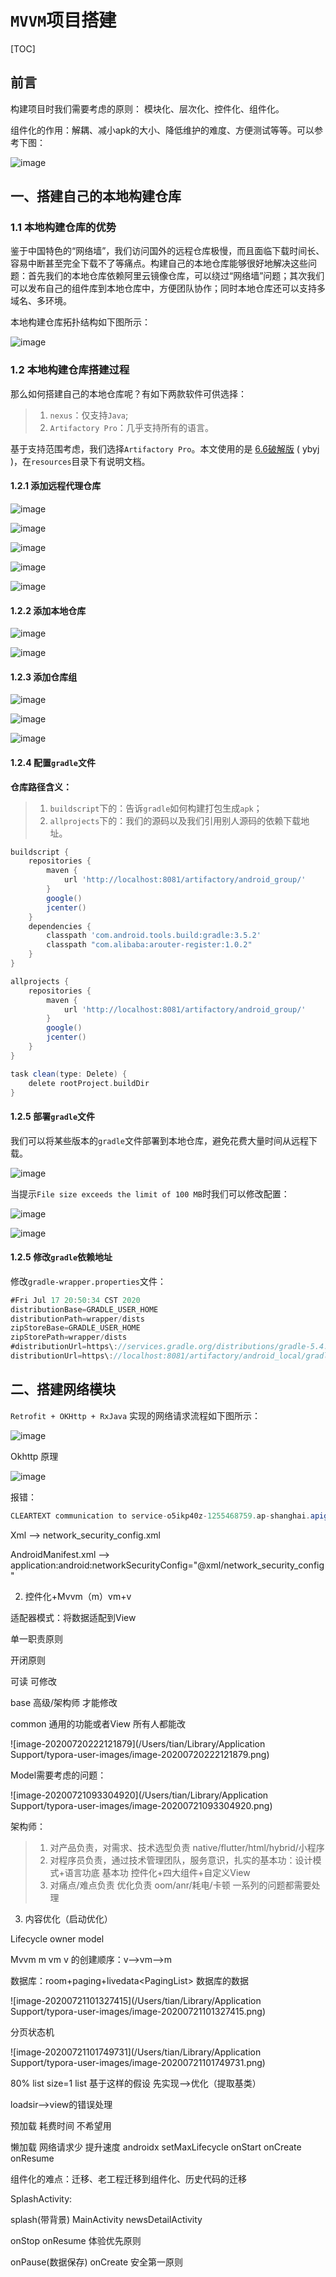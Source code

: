 # `MVVM`项目搭建

[TOC]

## 前言

构建项目时我们需要考虑的原则： 模块化、层次化、控件化、组件化。

组件化的作用：解耦、减小apk的大小、降低维护的难度、方便测试等等。可以参考下图：

![image](https://github.com/tianyalu/XxxMvvmStructure/raw/master/show/project_module_structure.png)

## 一、搭建自己的本地构建仓库

### 1.1 本地构建仓库的优势

鉴于中国特色的“网络墙”，我们访问国外的远程仓库极慢，而且面临下载时间长、容易中断甚至完全下载不了等痛点。构建自己的本地仓库能够很好地解决这些问题：首先我们的本地仓库依赖阿里云镜像仓库，可以绕过“网络墙”问题；其次我们可以发布自己的组件库到本地仓库中，方便团队协作；同时本地仓库还可以支持多域名、多环境。

本地构建仓库拓扑结构如下图所示：  

![image](https://github.com/tianyalu/XxxMvvmStructure/raw/master/show/local_repository_structure.png)  

### 1.2 本地构建仓库搭建过程

那么如何搭建自己的本地仓库呢？有如下两款软件可供选择：

> 1. `nexus`：仅支持`Java`;
> 2. `Artifactory Pro`：几乎支持所有的语言。

基于支持范围考虑，我们选择`Artifactory Pro`。本文使用的是 [6.6破解版](https://pan.baidu.com/s/1cCkrmqM4D8GnI210EYLKCw ) ( ybyj )，在`resources`目录下有说明文档。

#### 1.2.1 添加远程代理仓库

![image](https://github.com/tianyalu/XxxMvvmStructure/raw/master/show/artifactory/remote_repository1.png)  

![image](https://github.com/tianyalu/XxxMvvmStructure/raw/master/show/artifactory/remote_repository2.png)  

![image](https://github.com/tianyalu/XxxMvvmStructure/raw/master/show/artifactory/remote_repository3.png)  

![image](https://github.com/tianyalu/XxxMvvmStructure/raw/master/show/artifactory/remote_repository4.png)  

![image](https://github.com/tianyalu/XxxMvvmStructure/raw/master/show/artifactory/remote_repository5.png)  

#### 1.2.2 添加本地仓库

![image](https://github.com/tianyalu/XxxMvvmStructure/raw/master/show/artifactory/local_repository1.png)  

![image](https://github.com/tianyalu/XxxMvvmStructure/raw/master/show/artifactory/local_repository2.png)  

#### 1.2.3 添加仓库组

![image](https://github.com/tianyalu/XxxMvvmStructure/raw/master/show/artifactory/repository_group1.png)  

![image](https://github.com/tianyalu/XxxMvvmStructure/raw/master/show/artifactory/repository_group2.png)  

![image](https://github.com/tianyalu/XxxMvvmStructure/raw/master/show/artifactory/repository_group3.png)  

#### 1.2.4 配置`gradle`文件

**仓库路径含义：**

> 1. `buildscript`下的：告诉`gradle`如何构建打包生成`apk`；
> 2. `allprojects`下的：我们的源码以及我们引用别人源码的依赖下载地址。

```groovy
buildscript {
    repositories {
        maven {
            url 'http://localhost:8081/artifactory/android_group/'
        }
        google()
        jcenter()
    }
    dependencies {
        classpath 'com.android.tools.build:gradle:3.5.2'
        classpath "com.alibaba:arouter-register:1.0.2"
    }
}

allprojects {
    repositories {
        maven {
            url 'http://localhost:8081/artifactory/android_group/'
        }
        google()
        jcenter()
    }
}

task clean(type: Delete) {
    delete rootProject.buildDir
}
```

#### 1.2.5 部署`gradle`文件

我们可以将某些版本的`gradle`文件部署到本地仓库，避免花费大量时间从远程下载。

![image](https://github.com/tianyalu/XxxMvvmStructure/raw/master/show/artifactory/deploy_gradle1.png)  

当提示`File size exceeds the limit of 100 MB`时我们可以修改配置： 

![image](https://github.com/tianyalu/XxxMvvmStructure/raw/master/show/artifactory/deploy_gradle2.png)  

![image](https://github.com/tianyalu/XxxMvvmStructure/raw/master/show/artifactory/deploy_gradle3.png)  

#### 1.2.5 修改`gradle`依赖地址

修改`gradle-wrapper.properties`文件：

```groovy
#Fri Jul 17 20:50:34 CST 2020
distributionBase=GRADLE_USER_HOME
distributionPath=wrapper/dists
zipStoreBase=GRADLE_USER_HOME
zipStorePath=wrapper/dists
#distributionUrl=https\://services.gradle.org/distributions/gradle-5.4.1-all.zip
distributionUrl=https\://localhost:8081/artifactory/android_local/gradle-5.4.1-all.zip
```

## 二、搭建网络模块

`Retrofit + OKHttp + RxJava` 实现的网络请求流程如下图所示：

![image](https://github.com/tianyalu/XxxMvvmStructure/raw/master/show/network_request_process.png)



Okhttp 原理

![image](https://github.com/tianyalu/XxxMvvmStructure/raw/master/show/okhttp_theory.png)



报错：  

```java
CLEARTEXT communication to service-o5ikp40z-1255468759.ap-shanghai.apigateway.myqcloud.com not permitted by network security policy
```

Xml --> network_security_config.xml

AndroidManifest.xml --> application:android:networkSecurityConfig="@xml/network_security_config"





2. 控件化+Mvvm（m）vm+v

适配器模式：将数据适配到View

单一职责原则

开闭原则

可读 可修改

base 高级/架构师 才能修改

common 通用的功能或者View 所有人都能改



![image-20200720222121879](/Users/tian/Library/Application Support/typora-user-images/image-20200720222121879.png)

Model需要考虑的问题：  

![image-20200721093304920](/Users/tian/Library/Application Support/typora-user-images/image-20200721093304920.png)

架构师：

> 1. 对产品负责，对需求、技术选型负责 native/flutter/html/hybrid/小程序  
> 2. 对程序员负责，通过技术管理团队，服务意识，扎实的基本功：设计模式+语言功底 基本功 控件化+四大组件+自定义View  
> 3. 对痛点/难点负责 优化负责  oom/anr/耗电/卡顿 一系列的问题都需要处理

3. 内容优化（启动优化）

Lifecycle owner model

Mvvm m vm v 的创建顺序：v-->vm-->m

数据库：room+paging+livedata<PagingList<D>> 数据库的数据

![image-20200721101327415](/Users/tian/Library/Application Support/typora-user-images/image-20200721101327415.png)

分页状态机

![image-20200721101749731](/Users/tian/Library/Application Support/typora-user-images/image-20200721101749731.png)

80% list size=1 list  基于这样的假设       先实现-->优化（提取基类）

loadsir-->view的错误处理

预加载 耗费时间 不希望用

懒加载 网络请求少 提升速度  androidx  setMaxLifecycle  onStart onCreate onResume

组件化的难点：迁移、老工程迁移到组件化、历史代码的迁移

SplashActivity:

splash(带背景)        MainActivity   newsDetailActivity

onStop	                 onResume       体验优先原则

onPause(数据保存)   onCreate         安全第一原则